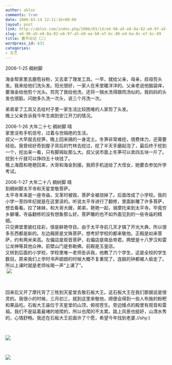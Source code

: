 ```yaml
---
author: abloz
comments: true
date: 2006-03-14 12:11:16+00:00
layout: post
link: http://abloz.com/index.php/2006/03/14/e6-98-a5-e8-8a-82-e6-97-a5-e8-ae-b0-ef-bc-88-e4-ba-8c-ef-bc-89/
slug: e6-98-a5-e8-8a-82-e6-97-a5-e8-ae-b0-ef-bc-88-e4-ba-8c-ef-bc-89
title: 春节日记（二）
wordpress_id: 631
categories:
- 文艺
---
```


2006-1-25 稠树脚




  
海金帮家里去磨苞谷粉，又去拿了理发工具。一早，就给父亲，母亲，叔母剪头发。我来给他们洗头发。阳光很好，一家人在禾堂暖洋洋的。父亲老说他脑袋痒，要海金给他剪个光头。剪完了我给他洗，还将一锅水洗得跟肉汤似的。我妈妈的头发也很脏。问她多久洗一次头，说三个月洗一次。




弟弟拿了工具又去给村子里一家生活比较困难的人家剪了头发。  
晚上父亲告诉我今年生病到安江开刀的情况。




  
2006-1-26 大年二十七 稠树脚 晴  
家里没有手机信号，过着与世隔绝的生活。  
叔父一大早就去挖笋，晚上回来搞的一身泥土。冬笋非常难挖，很费体力，还需要经验。我曾经好奇到屋子背后的竹林去挖过，挖了半天手磨起泡了，最后终于挖到一个，挖出来一看，只有脚拇趾那么大。叔父说市面上冬笋可以卖四五块一斤了。挖到十斤就可以挣四五十块钱了。  
晚上海霞和艳艳回来，大哥和海金到接。我把手机送给了大侄女，她要去参加升学考试。




  
2006-1-27 大年二十八 稠树脚 晴  
到稠树脚太平寺和天星堂敬菩萨。  
太平寺本来是一座寺庙，文革时被毁，菩萨全被烧掉了。后面改成了小学校。我的小学一至四年纪就是在这里读的。听说太平寺进行了翻修，里面新雕了许多菩萨，想去看看。拉了妹妹，和大哥大嫂，弟弟，艳艳一起，骑摩托来到太平寺。毕竟穷乡僻壤，寺庙翻修的没有想象那么好。菩萨雕的也不如外面见到的一些寺庙的精细。  
只见佛堂里披红挂彩，很是鲜艳夺目。由于太平寺前几天才搞了开光大典，所以很多东西都是新的。左边厢房是文殊菩萨。想考好学校的都来敬他。正殿是如来菩萨，约有两米来高。左偏店是观音菩萨，右偏店是南岳帝君。两壁是十八罗汉和雷公龙神等其他众神。前壁山门是弥勒佛。前殿是玉皇店。  
又转到后面的小学校，学校里唯一老师告诉我，他教了六个学生，这是全校的学生数目。原来我们上学时书声朗朗的时候大概不复重现了。连敲的钟都被人偷走了。所以上课时就是老师吆喝一声“上课了”。  
 ![](http://tk.files.storage.msn.com/x1pK0KrjtrnujxaMrBnu4Eo1hdg47J5ykvoqJNm3nAIdeZEU39FuR9cWhK7CFYBbMZUgB-K2BWfQg1ZSg5CTtcDNg1fncrMcSCZGPfrOQ1mDAdwLiBgnuTRl1uUVkdBEfDQAQ8XuPlQfBo)




 




回来后又开了摩托背了三牲到天星堂去敬石板大王。这石板大王在我们那据说是很灵的。我很小的时候，三月初三，就到这里来敬他，顺便会得到一些人布施的粉粑和果品吃。石板大王庙位于天星堂的山顶，俯视苍生。旁边矮点的殿里有观音和雷祖。我们不是延着最堵的坡爬的，所以也爬的不太累。路上风景也挺好，山清水秀的，心情舒畅。我还在石板大王前面许了个愿，希望今年找到老婆.//shy:)




 




![](http://tk.files.storage.msn.com/x1pK0KrjtrnujxaMrBnu4Eo1pHIGUelTwL2qIxCzpSp5391xntRdRW4Q_1QErlxsw_ysJNbI7xJ2bKV0KaDNOJ7CJe1w306uxp9pOqJwMHoxYzJfvh0nXigNIvqOZwlID28)




 

![](http://tk.files.storage.msn.com/x1pK0KrjtrnujxaMrBnu4Eo1lA7gBXfFd0iLWDqmL5Tj4O-pcUtSJ8e3-xve3UnMQK9BWzRa92OV3xC3iAk8-Y9WkprNZZAbey3ipuJgX3bQBlGHG1NMtkBvER23S0JeYYo)

